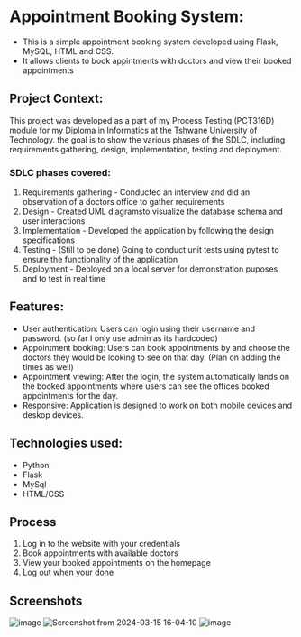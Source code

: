 # Appointment Booking System:
  -  This is a simple appointment booking system developed using Flask, MySQL, HTML and CSS.
  -  It allows clients to book appintments with doctors and view their booked appointments

## Project Context: 
  This project was developed as a part of my Process Testing (PCT316D) module for my Diploma in Informatics at the Tshwane University of Technology. 
  the goal is to show the various phases of the SDLC, including requirements gathering, design, implementation, testing and deployment.

### SDLC phases covered: 
  1. Requirements gathering - Conducted an interview and did an observation of a doctors office to gather requirements
  2. Design - Created UML diagramsto visualize the database schema and user interactions
  3. Implementation - Developed the application by following the design specifications
  4. Testing - (Still to be done) Going to conduct unit tests using pytest to ensure the functionality of the application
  5. Deployment - Deployed on a local server for demonstration puposes and to test in real time 

## Features: 
 - User authentication: Users can login using their username and password. (so far I only use admin as its hardcoded)
 - Appointment booking: Users can book appointments by and choose the doctors they would be looking to see on that day. (Plan on adding the times as well)
 - Appointment viewing: After the login, the system automatically lands on the booked appointments where users can see the offices booked appointments for the day.
 - Responsive: Application is designed to work on both mobile devices and deskop devices.

## Technologies used: 
  *  Python
  *  Flask
  *  MySql
  *  HTML/CSS

## Process
  1. Log in to the website with your credentials
  2. Book appointments with available doctors
  3. View your booked appointments on the homepage
  4. Log out when your done

## Screenshots
![image](https://github.com/Mangaliso-Junior/appointment-booking-website-python/assets/138589163/f4a9e94d-d825-4466-953f-c962ca2cadb8)
![Screenshot from 2024-03-15 16-04-10](https://github.com/Mangaliso-Junior/appointment-booking-website-python/assets/138589163/bc289c90-d85a-4bf7-a0c1-fa1c744e7785)
![image](https://github.com/Mangaliso-Junior/appointment-booking-website-python/assets/138589163/419b2c34-0dec-49c4-a80f-d04c4c34ef36)


